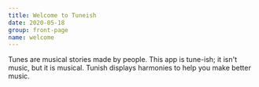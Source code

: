 ```yaml
---
title: Welcome to Tuneish
date: 2020-05-18
group: front-page
name: welcome
---
```


Tunes are musical stories made by people.
This app is tune-ish; it isn't music, but it is musical.
Tunish displays harmonies to help you make better music.
